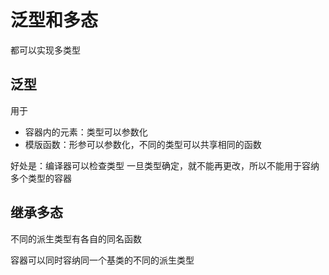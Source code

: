# 泛型和多态

都可以实现多类型
## 泛型

用于 
- 容器内的元素：类型可以参数化
- 模版函数：形参可以参数化，不同的类型可以共享相同的函数

好处是：编译器可以检查类型
一旦类型确定，就不能再更改，所以不能用于容纳多个类型的容器

## 继承多态

不同的派生类型有各自的同名函数

容器可以同时容纳同一个基类的不同的派生类型
